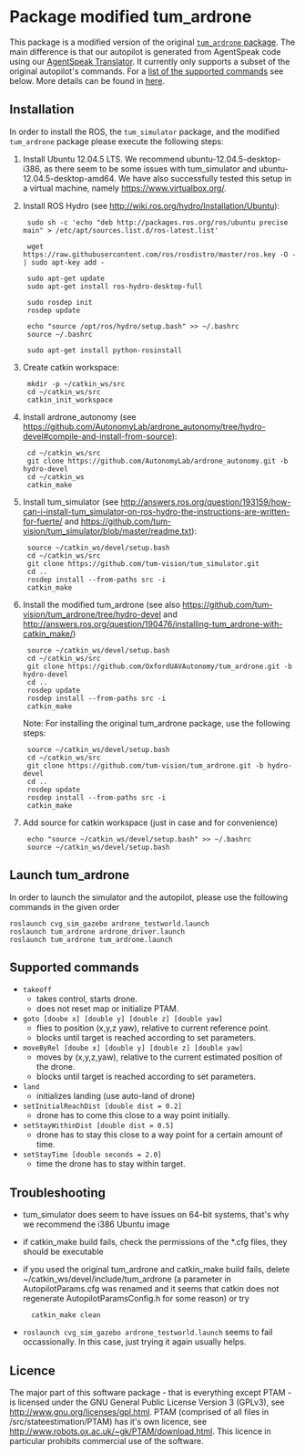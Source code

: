 # Package modified tum_ardrone

This package is a modified version of the original [`tum_ardrone` package](https://github.com/tum-vision/tum_ardrone/tree/hydro-devel). The main difference is that our autopilot is generated from AgentSpeak code using our [AgentSpeak Translator](https://github.com/OxfordUAVAutonomy/AgentSpeakTranslator). It currently only supports a subset of the original autopilot's commands. For a [list of the supported commands](#supportedCommands) see below.
More details can be found in [here](http://www.cprover.org/UAVs/TAROS2015/).

## Installation

In order to install the ROS, the `tum_simulator` package, and the modified `tum_ardrone` package please execute the following steps:

1. Install Ubuntu 12.04.5 LTS. We recommend ubuntu-12.04.5-desktop-i386, as there seem to be some issues with tum_simulator and ubuntu-12.04.5-desktop-amd64. We have also successfully tested this setup in a virtual machine, namely https://www.virtualbox.org/.
2. Install ROS Hydro (see http://wiki.ros.org/hydro/Installation/Ubuntu):
    
        sudo sh -c 'echo "deb http://packages.ros.org/ros/ubuntu precise main" > /etc/apt/sources.list.d/ros-latest.list'
    
        wget https://raw.githubusercontent.com/ros/rosdistro/master/ros.key -O - | sudo apt-key add -
    
        sudo apt-get update
        sudo apt-get install ros-hydro-desktop-full
    
        sudo rosdep init
        rosdep update
    
        echo "source /opt/ros/hydro/setup.bash" >> ~/.bashrc
        source ~/.bashrc
    
        sudo apt-get install python-rosinstall
    
3. Create catkin workspace:
    
        mkdir -p ~/catkin_ws/src
        cd ~/catkin_ws/src
        catkin_init_workspace
    
4. Install ardrone_autonomy (see https://github.com/AutonomyLab/ardrone_autonomy/tree/hydro-devel#compile-and-install-from-source):
    
        cd ~/catkin_ws/src
        git clone https://github.com/AutonomyLab/ardrone_autonomy.git -b hydro-devel
        cd ~/catkin_ws
        catkin_make
    
5. Install tum_simulator (see http://answers.ros.org/question/193159/how-can-i-install-tum_simulator-on-ros-hydro-the-instructions-are-written-for-fuerte/ and https://github.com/tum-vision/tum_simulator/blob/master/readme.txt):
    
        source ~/catkin_ws/devel/setup.bash
        cd ~/catkin_ws/src
        git clone https://github.com/tum-vision/tum_simulator.git
        cd ..
        rosdep install --from-paths src -i
        catkin_make
    
6. Install the modified tum_ardrone (see also https://github.com/tum-vision/tum_ardrone/tree/hydro-devel and http://answers.ros.org/question/190476/installing-tum_ardrone-with-catkin_make/)
    
        source ~/catkin_ws/devel/setup.bash
        cd ~/catkin_ws/src
        git clone https://github.com/OxfordUAVAutonomy/tum_ardrone.git -b hydro-devel
        cd ..
        rosdep update
        rosdep install --from-paths src -i
        catkin_make
    
    Note: For installing the original tum_ardrone package, use the following steps:
    
        source ~/catkin_ws/devel/setup.bash
        cd ~/catkin_ws/src
        git clone https://github.com/tum-vision/tum_ardrone.git -b hydro-devel
        cd ..
        rosdep update
        rosdep install --from-paths src -i
        catkin_make
    
7. Add source for catkin workspace (just in case and for convenience)

    
        echo "source ~/catkin_ws/devel/setup.bash" >> ~/.bashrc
        source ~/catkin_ws/devel/setup.bash
    
          
## Launch tum_ardrone

In order to launch the simulator and the autopilot, please use the following commands in the given order
    
    roslaunch cvg_sim_gazebo ardrone_testworld.launch
    roslaunch tum_ardrone ardrone_driver.launch
    roslaunch tum_ardrone tum_ardrone.launch 
    

## <a name="supportedCommands"></a>Supported commands

* `takeoff`
  - takes control, starts drone.
  - does not reset map or initialize PTAM.
* `goto [doube x] [double y] [double z] [double yaw]`
  - flies to position (x,y,z yaw), relative to current reference point.
  - blocks until target is reached according to set parameters.
* `moveByRel [doube x] [double y] [double z] [double yaw]`
  - moves by (x,y,z,yaw), relative to the current estimated position of the drone.
  - blocks until target is reached according to set parameters.
* `land`
  - initializes landing (use auto-land of drone)
* `setInitialReachDist [double dist = 0.2]`
  - drone has to come this close to a way point initially.
* `setStayWithinDist [double dist = 0.5]`
  - drone has to stay this close to a way point for a certain amount of time.
* `setStayTime [double seconds = 2.0]`
  - time the drone has to stay within target.
        
## Troubleshooting

* tum_simulator does seem to have issues on 64-bit systems, that's why we recommend the i386 Ubuntu image
* if catkin_make build fails, check the permissions of the *.cfg files, they should be executable
* if you used the original tum_ardrone and catkin_make build fails, delete ~/catkin_ws/devel/include/tum_ardrone (a parameter in AutopilotParams.cfg was renamed and it seems that catkin does not regenerate AutopilotParamsConfig.h for some reason) or try

        catkin_make clean

* `roslaunch cvg_sim_gazebo ardrone_testworld.launch` seems to fail occassionally. In this case, just trying it again usually helps.


## Licence

The major part of this software package - that is everything except PTAM - is licensed under the GNU General Public License Version 3 (GPLv3), see http://www.gnu.org/licenses/gpl.html. PTAM (comprised of all files in /src/stateestimation/PTAM) has it's own licence, see http://www.robots.ox.ac.uk/~gk/PTAM/download.html. This licence in particular prohibits commercial use of the software.

